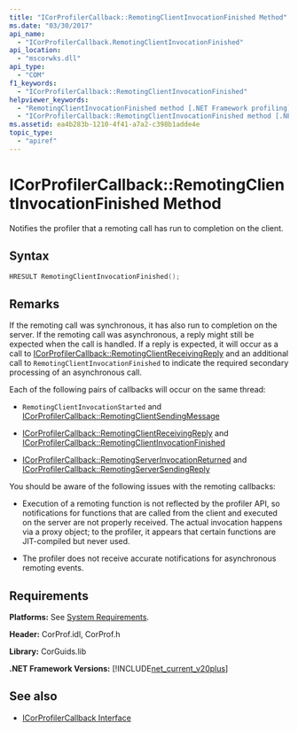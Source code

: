 ```yaml
---
title: "ICorProfilerCallback::RemotingClientInvocationFinished Method"
ms.date: "03/30/2017"
api_name: 
  - "ICorProfilerCallback.RemotingClientInvocationFinished"
api_location: 
  - "mscorwks.dll"
api_type: 
  - "COM"
f1_keywords: 
  - "ICorProfilerCallback::RemotingClientInvocationFinished"
helpviewer_keywords: 
  - "RemotingClientInvocationFinished method [.NET Framework profiling]"
  - "ICorProfilerCallback::RemotingClientInvocationFinished method [.NET Framework profiling]"
ms.assetid: ea4b283b-1210-4f41-a7a2-c398b1adde4e
topic_type: 
  - "apiref"
---
```

# ICorProfilerCallback::RemotingClientInvocationFinished Method

Notifies the profiler that a remoting call has run to completion on the client.  
  
## Syntax  
  
```cpp  
HRESULT RemotingClientInvocationFinished();  
```  
  
## Remarks  

 If the remoting call was synchronous, it has also run to completion on the server. If the remoting call was asynchronous, a reply might still be expected when the call is handled. If a reply is expected, it will occur as a call to [ICorProfilerCallback::RemotingClientReceivingReply](icorprofilercallback-remotingclientreceivingreply-method.md) and an additional call to `RemotingClientInvocationFinished` to indicate the required secondary processing of an asynchronous call.  
  
 Each of the following pairs of callbacks will occur on the same thread:  
  
- `RemotingClientInvocationStarted` and [ICorProfilerCallback::RemotingClientSendingMessage](icorprofilercallback-remotingclientsendingmessage-method.md)  
  
- [ICorProfilerCallback::RemotingClientReceivingReply](icorprofilercallback-remotingclientreceivingreply-method.md) and [ICorProfilerCallback::RemotingClientInvocationFinished](icorprofilercallback-remotingclientinvocationfinished-method.md)  
  
- [ICorProfilerCallback::RemotingServerInvocationReturned](icorprofilercallback-remotingserverinvocationreturned-method.md) and [ICorProfilerCallback::RemotingServerSendingReply](icorprofilercallback-remotingserversendingreply-method.md)  
  
 You should be aware of the following issues with the remoting callbacks:  
  
- Execution of a remoting function is not reflected by the profiler API, so notifications for functions that are called from the client and executed on the server are not properly received. The actual invocation happens via a proxy object; to the profiler, it appears that certain functions are JIT-compiled but never used.  
  
- The profiler does not receive accurate notifications for asynchronous remoting events.  
  
## Requirements  

 **Platforms:** See [System Requirements](../../get-started/system-requirements.md).  
  
 **Header:** CorProf.idl, CorProf.h  
  
 **Library:** CorGuids.lib  
  
 **.NET Framework Versions:** [!INCLUDE[net_current_v20plus](../../../../includes/net-current-v20plus-md.md)]  
  
## See also

- [ICorProfilerCallback Interface](icorprofilercallback-interface.md)
